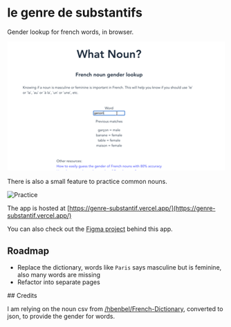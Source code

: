 # le genre de substantifs

Gender lookup for french words, in browser.

![Screencast](./example.gif)

There is also a small feature to practice common nouns.

![Practice](./practice.gif)

The app is hosted at [https://genre-substantif.vercel.app/](https://genre-substantif.vercel.app/)

You can also check out the [Figma project](https://www.figma.com/file/8teTdo1t85HnxdnGEQjYTn/What-the-Noun%3F?node-id=0%3A1) behind this app.

## Roadmap

- Replace the dictionary, words like `Paris` says masculine but is feminine, also many words are missing
- Refactor into separate pages

## Credits

I am relying on the noun csv from [/hbenbel/French-Dictionary](https://github.com/hbenbel/French-Dictionary), converted to json, to provide the gender for words.